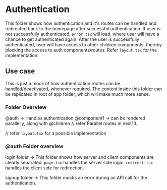 # Authentication

This folder shows how authentication and it's routes can be handled and redirected back to the homepage after successful authentication.
If user is not successfully authenticated, `error.tsx` will load, where user will have a chance to get authenticated again.
After the user is successfully authenticated, user will have access to other children components, thereby blocking the access to auth components/routes. Refer `layout.tsx` for the implementation.

## Use case

This is just a mock of how authentication routes can be handled/deactivated, whenever required.
The content inside this folder can be replicated in root of app folder, which will make much more sense.

### Folder Overview

@auth -> Handles authentication
@component1 -> can be rendered parallelly, along with @children // refer Parallel routes in next13.

// refer `layout.tsx` for a possible implementation

### @auth Folder overview

login folder -> This folder shows how server and client components are clearly separated. `page.tsx` handles the server side logic. `redirect.tsx` handles the client side for redirection.

signup folder -> This folder mocks an error during an API call for the authentication.
